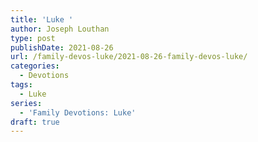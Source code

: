 ```yaml
---
title: 'Luke '
author: Joseph Louthan
type: post
publishDate: 2021-08-26
url: /family-devos-luke/2021-08-26-family-devos-luke/
categories:
  - Devotions
tags:
  - Luke
series:
  - 'Family Devotions: Luke'
draft: true
---
```

